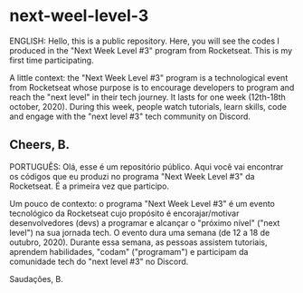 # next-weel-level-3
ENGLISH: Hello, this is a public repository. 
Here, you will see the codes I produced in the "Next Week Level #3" program from Rocketseat.
This is my first time participating.

A little context: the "Next Week Level #3" program is a technological event from Rocketseat
whose purpose is to encourage developers to program and reach the "next level" in their tech journey.
It lasts for one week (12th-18th october, 2020). During this week, people watch tutorials,
learn skills, code and engage with the "next level #3" tech community on Discord.

Cheers,
B.
----------
PORTUGUÊS: Olá, esse é um repositório público.
Aqui você vai encontrar os códigos que eu produzi no programa "Next Week Level #3" da Rocketseat.
É a primeira vez que participo.

Um pouco de contexto: o programa "Next Week Level #3" é um evento tecnológico da Rocketseat
cujo propósito é encorajar/motivar desenvolvedores (devs) a programar e alcançar o "próximo nível"
("next level") na sua jornada tech. O evento dura uma semana (de 12 a 18 de outubro, 2020).
Durante essa semana, as pessoas assistem tutoriais, aprendem habilidades, "codam" ("programam")
e participam da comunidade tech do "next level #3" no Discord.

Saudações,
B.
